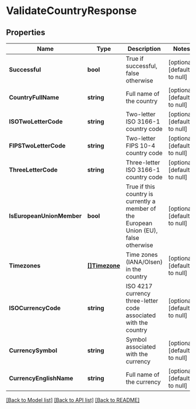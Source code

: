 # ValidateCountryResponse

## Properties
Name | Type | Description | Notes
------------ | ------------- | ------------- | -------------
**Successful** | **bool** | True if successful, false otherwise | [optional] [default to null]
**CountryFullName** | **string** | Full name of the country | [optional] [default to null]
**ISOTwoLetterCode** | **string** | Two-letter ISO 3166-1 country code | [optional] [default to null]
**FIPSTwoLetterCode** | **string** | Two-letter FIPS 10-4 country code | [optional] [default to null]
**ThreeLetterCode** | **string** | Three-letter ISO 3166-1 country code | [optional] [default to null]
**IsEuropeanUnionMember** | **bool** | True if this country is currently a member of the European Union (EU), false otherwise | [optional] [default to null]
**Timezones** | [**[]Timezone**](Timezone.md) | Time zones (IANA/Olsen) in the country | [optional] [default to null]
**ISOCurrencyCode** | **string** | ISO 4217 currency three-letter code associated with the country | [optional] [default to null]
**CurrencySymbol** | **string** | Symbol associated with the currency | [optional] [default to null]
**CurrencyEnglishName** | **string** | Full name of the currency | [optional] [default to null]

[[Back to Model list]](../README.md#documentation-for-models) [[Back to API list]](../README.md#documentation-for-api-endpoints) [[Back to README]](../README.md)


